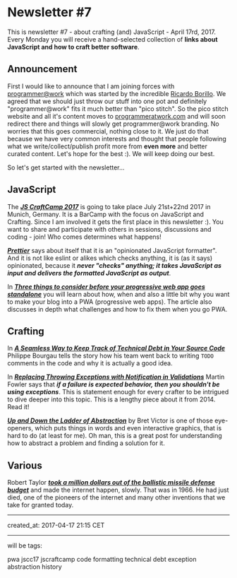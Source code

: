 # Newsletter #7

This is newsletter #7 - about crafting (and) JavaScript - April 17rd, 2017. Every Monday you will receive a hand-selected collection of **links about JavaScript and how to craft better software**.

## Announcement
First I would like to announce that I am joining forces with [programmer@work][pawsite] which was started by the incredible [Ricardo Borillo][borillo]. We agreed that we should just throw our stuff into one pot and definitely "programmer@work" fits it much better than "pico stitch". So the pico stitch website and all it's content moves to [programmeratwork.com][pawsite] and will soon redirect there and things will slowly get programmer@work branding. No worries that this goes commercial, nothing close to it. We just do that because we have very common interests and thought that people following what we write/collect/publish profit more from **even more** and better curated content. Let's hope for the best :). We will keep doing our best.

[borillo]: http://twitter.com/borillo
[pawsite]: http://programmeratwork.com

So let's get started with the newsletter...

## JavaScript

The ***[JS CraftCamp 2017][jscc]*** is going to take place July 21st+22nd 2017 in Munich, Germany. It is a BarCamp with the focus on JavaScript and Crafting. Since I am involved it gets the first place in this newsletter :). You want to share and participate with others in sessions, discussions and coding - join! Who comes determines what happens!

[jscc]: http://jscraftcamp.org/

***[Prettier][prettier]*** says about itself that it is an "opinionated JavaScript formatter". And it is not like eslint or alikes which checks anything, it is (as it says) opinionated, because it ***never "checks" anything; it takes JavaScript as input and delivers the formatted JavaScript as output***.

[prettier]: https://github.com/prettier/prettier

In ***[Three things to consider before your progressive web app goes standalone][pwapost]*** you will learn about how, when and also a little bit why you want to make your blog into a PWA (progressive web apps). The article also discusses in depth what challenges and how to fix them when you go PWA.

[pwapost]: https://www.stefanjudis.de/three-things-to-consider-before-your-progressive-web-app-goes-standalone.html

## Crafting

In ***[A Seamless Way to Keep Track of Technical Debt in Your Source Code][todopost]*** Philippe Bourgau tells the story how his team went back to writing `TODO` comments in the code and why it is actually a good idea.

[todopost]: http://philippe.bourgau.net/a-seamless-way-to-keep-track-of-technical-debt-in-your-source-code/

In ***[Replacing Throwing Exceptions with Notification in Validations][exceptionspost]*** Martin Fowler says that ***if a failure is expected behavior, then you shouldn't be using exceptions***. This is statement enough for every crafter to be intrigued to dive deeper into this topic. This is a lengthy piece about it from 2014. Read it!

[exceptionspost]: https://martinfowler.com/articles/replaceThrowWithNotification.html

***[Up and Down the Ladder of Abstraction][abstractionpost]*** by Bret Victor is one of those eye-openers, which puts things in words and even interactive graphics, that is hard to do (at least for me). Oh man, this is a great post for understanding how to abstract a problem and finding a solution for it.

[abstractionpost]: http://worrydream.com/LadderOfAbstraction/

## Various

Robert Taylor ***[took a million dollars out of the ballistic missile defense budget][robtaylorpost]*** and made the internet happen, slowly. That was in 1966. He had just died, one of the pioneers of the internet and many other inventions that we take for granted today.

[robtaylorpost]: https://mobile.nytimes.com/2017/04/14/technology/robert-taylor-innovator-who-shaped-modern-computing-dies-at-85.html

---
created_at: 2017-04-17 21:15 CET

---
will be tags:

pwa
jscc17
jscraftcamp
code formatting
technical debt
exception
abstraction
history
